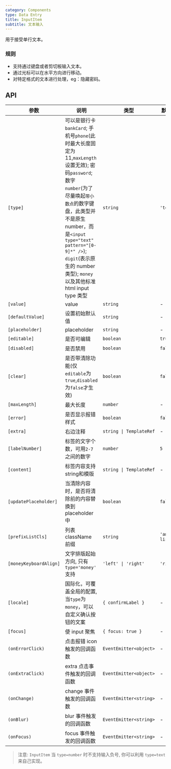 ```yaml
---
category: Components
type: Data Entry
title: InputItem
subtitle: 文本输入
---
```



用于接受单行文本。


### 规则
- 支持通过键盘或者剪切板输入文本。
- 通过光标可以在水平方向进行移动。
- 对特定格式的文本进行处理，eg：隐藏密码。


## API

参数 | 说明 | 类型 | 默认值
----|-----|------|------
| `[type]` | 可以是银行卡`bankCard`; 手机号`phone`(此时最大长度固定为11,`maxLength`设置无效); 密码`password`; 数字`number`(为了尽量唤起`带小数点`的数字键盘，此类型并不是原生 number，而是`<input type="text" pattern="[0-9]*" />`); `digit`(表示原生的 number 类型); `money` 以及其他标准 html input type 类型 | `string` | `'text'` |
| `[value]` | value | `string` | - |
| `[defaultValue]` | 设置初始默认值 | `string` | - |
| `[placeholder]` | placeholder | `string` | - |
| `[editable]` | 是否可编辑 | `boolean` | `true` |
| `[disabled]` | 是否禁用 | `boolean` | `false` |
| `[clear]` | 是否带清除功能(仅`editable`为`true`,`disabled`为`false`才生效) | `boolean` | `false` |
| `[maxLength]` | 最大长度 | `number` | - |
| `[error]` | 是否显示报错样式 | `boolean` | `false` |
| `[extra]` | 右边注释 | `string \| TemplateRef` | - |
| `[labelNumber]` | 标签的文字个数，可用`2-7`之间的数字 | `number` | `5` |
| `[content]` | 标签内容支持string和模版 | `string \| TemplateRef` | - |
| `[updatePlaceholder]` | 当清除内容时，是否将清除前的内容替换到 placeholder 中 | `boolean` | `false` |
| `[prefixListCls]` | 列表 className 前缀 | `string` | `'am-list'` |
| `[moneyKeyboardAlign]` | 文字排版起始方向, 只有 `type='money'` 支持 | `'left' \| 'right'` | `'right'` |
| `[locale]` | 国际化，可覆盖全局的配置, 当`type`为`money`，可以自定义确认按钮的文案 | `{ confirmLabel }` | - |
| `[focus]` | 使 input 聚焦 | `{ focus: true }` | - |
| `(onErrorClick)` | 点击报错 icon 触发的回调函数 | `EventEmitter<object>` | - |
| `(onExtraClick)` | extra 点击事件触发的回调函数 | `EventEmitter<object>` | - |
| `(onChange)` | change 事件触发的回调函数 | `EventEmitter<string>` | - |
| `(onBlur)` | blur 事件触发的回调函数 | `EventEmitter<string>` | - |
| `(onFocus)` | focus 事件触发的回调函数 | `EventEmitter<string>` | - |

> 注意: `InputItem` 当 `type=number` 时不支持输入负号, 你可以利用 `type=text` 来自己实现。
